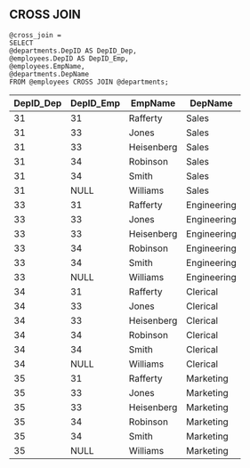 ## CROSS JOIN

```
@cross_join =
SELECT
@departments.DepID AS DepID_Dep,
@employees.DepID AS DepID_Emp,
@employees.EmpName,
@departments.DepName
FROM @employees CROSS JOIN @departments;
```
| DepID_Dep | DepID_Emp | EmpName | DepName |
| --- | --- | --- | --- |
| 31 | 31 | Rafferty | Sales |
| 31 | 33 | Jones | Sales |
| 31 | 33 | Heisenberg | Sales |
| 31 | 34 | Robinson | Sales |
| 31 | 34 | Smith | Sales |
| 31 | NULL | Williams | Sales |
| 33 | 31 | Rafferty | Engineering |
| 33 | 33 | Jones | Engineering |
| 33 | 33 | Heisenberg | Engineering |
| 33 | 34 | Robinson | Engineering |
| 33 | 34 | Smith | Engineering |
| 33 | NULL | Williams | Engineering |
| 34 | 31 | Rafferty | Clerical |
| 34 | 33 | Jones | Clerical |
| 34 | 33 | Heisenberg | Clerical |
| 34 | 34 | Robinson | Clerical |
| 34 | 34 | Smith | Clerical |
| 34 | NULL | Williams | Clerical |
| 35 | 31 | Rafferty | Marketing |
| 35 | 33 | Jones | Marketing |
| 35 | 33 | Heisenberg | Marketing |
| 35 | 34 | Robinson | Marketing |
| 35 | 34 | Smith | Marketing |
| 35 | NULL | Williams | Marketing |

